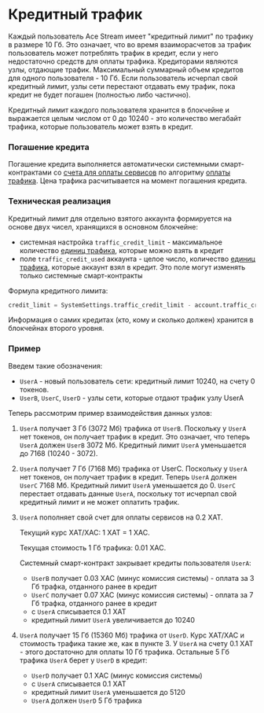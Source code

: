 # Кредитный трафик

Каждый пользователь Ace Stream имеет "кредитный лимит" по трафику в размере 10 Гб. Это означает, что во время взаиморасчетов за трафик пользователь может потреблять трафик в кредит, если у него недостаточно средств для оплаты трафика. Кредиторами являются узлы, отдающие трафик. Максимальный суммарный объем кредитов для одного пользователя - 10 Гб. Если пользователь исчерпал свой кредитный лимит, узлы сети перестают отдавать ему трафик, пока кредит не будет погашен (полностью либо частично).

Кредитный лимит каждого пользователя хранится в блокчейне и выражается целым числом от 0 до 10240 - это количество мегабайт трафика, которые пользователь может взять в кредит.

### Погашение кредита

Погашение кредита выполняется автоматически системными смарт-контрактами со [счета для оплаты сервисов][1] по алгоритму [оплаты трафика][2]. Цена трафика расчитывается на момент погашения кредита.

### Техническая реализация

Кредитный лимит для отдельно взятого аккаунта формируется на основе двух чисел, хранящихся в основном блокчейне:

- системная настройка `traffic_credit_limit` - максимальное количество [единиц трафика][3], которые можно взять в кредит
- поле `traffic_credit_used` аккаунта - целое число, количество [единиц трафика][3], которые аккаунт взял в кредит. Это поле могут изменять только системные смарт-контракты

Формула кредитного лимита:

```python
credit_limit = SystemSettings.traffic_credit_limit - account.traffic_credit_used
```

Информация о самих кредитах (кто, кому и сколько должен) хранится в блокчейнах второго уровня.

### Пример

Введем такие обозначения:

- `UserA` - новый пользователь сети: кредитный лимит 10240, на счету 0 токенов.
- `UserB`, `UserC`, `UserD` - узлы сети, которые отдают трафик узлу UserA

Теперь рассмотрим пример взаимодействия данных узлов:

1. `UserA` получает 3 Гб (3072 Mб) трафика от `UserB`. Поскольку у `UserA` нет токенов, он получает трафик в кредит. Это означает, что теперь `UserA` должен `UserB` 3072 Мб. Кредитный лимит `UserA` уменьшается до 7168 (10240 - 3072).
2. `UserA` получает 7 Гб (7168 Мб) трафика от UserС. Поскольку у `UserA` нет токенов, он получает трафик в кредит. Теперь `UserA` должен `UserC` 7168 Мб. Кредитный лимит `UserA` уменьшается до 0. `UserC` перестает отдавать данные `UserA`, поскольку тот исчерпал свой кредитный лимит и не может оплатить трафик.
3. `UserA` пополняет свой счет для оплаты сервисов на 0.2 XAT.

    Текущий курс XAT/XAC: 1 XAT = 1 XAC.

    Текущая стоимость 1 Гб трафика: 0.01 XAC.

    Системный смарт-контракт закрывает кредиты пользователя `UserA`:

    - `UserB` получает 0.03 XAC (минус комиссия системы) - оплата за 3 Гб трафка, отданного ранее в кредит
    - `UserC` получает 0.07 XAC (минус комиссия системы) - оплата за 7 Гб трафка, отданного ранее в кредит
    - с `UserA` списывается 0.1 XAT
    - кредитный лимит `UserA` увеличивается до 10240
4. `UserA` получает 15 Гб (15360 Мб) трафика от `UserD`. Курс XAT/XAC и стоимость трафика такие же, как в пункте 3. У `UserA` на счету 0.1 XAT - этого достаточно для оплаты 10 Гб трафика. Остальные 5 Гб трафика `UserA` берет у `UserD` в кредит:
    - `UserD` получает 0.1 XAC (минус комиссия системы)
    - с `UserA` списывается 0.1 XAT
    - кредитный лимит `UserA` уменьшается до 5120
    - `UserA` должен `UserD` 5 Гб трафика

[1]: ../glossary/special-accounts.md#_2
[2]: payments.md
[3]: ../glossary/traffic-unit.md